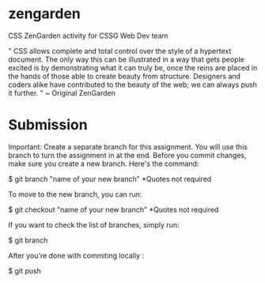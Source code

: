 # zengarden
CSS ZenGarden activity for CSSG Web Dev team

" CSS allows complete and total control over the style of a hypertext document. The only way this can be illustrated in a way that gets people excited is by demonstrating what it can truly be, once the reins are placed in the hands of those able to create beauty from structure. Designers and coders alike have contributed to the beauty of the web; we can always push it further. " ~ Original ZenGarden 

# Submission 

Important: Create a separate branch for this assignment. You will use this branch to turn the assignment in at the end. Before you commit changes, make sure you create a new branch. Here's the command:

$ git branch "name of your new branch"   *Quotes not required

To move to the new branch, you can run:

$ git checkout "name of your new branch"  *Quotes not required

If you want to check the list of branches, simply run:

$ git branch

After you're done with commiting locally :

$ git push
